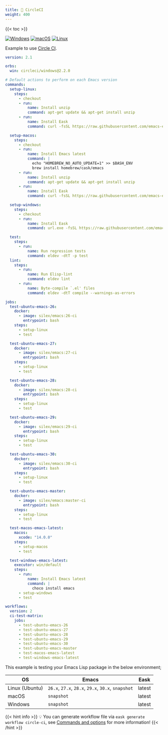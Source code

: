 ```yaml
---
title: 💠 CircleCI
weight: 400
---
```


{{< toc >}}

[![Windows](https://img.shields.io/badge/-Windows-lightblue?logo=windows&style=flat&logoColor=blue)](#)
[![macOS](https://img.shields.io/badge/-macOS-lightgrey?logo=apple&style=flat&logoColor=white)](#)
[![Linux](https://img.shields.io/badge/-Linux-fcc624?logo=linux&style=flat&logoColor=black)](#)

Example to use [Circle CI](https://circleci.com/).

```yml
version: 2.1

orbs:
  win: circleci/windows@2.2.0

# Default actions to perform on each Emacs version
commands:
  setup-linux:
    steps:
      - checkout
      - run:
          name: Install unzip
          command: apt-get update && apt-get install unzip
      - run:
          name: Install Eask
          command: curl -fsSL https://raw.githubusercontent.com/emacs-eask/cli/master/webinstall/install.sh | sh

  setup-macos:
    steps:
      - checkout
      - run:
          name: Install Emacs latest
          command: |
            echo "HOMEBREW_NO_AUTO_UPDATE=1" >> $BASH_ENV
            brew install homebrew/cask/emacs
      - run:
          name: Install unzip
          command: apt-get update && apt-get install unzip
      - run:
          name: Install Eask
          command: curl -fsSL https://raw.githubusercontent.com/emacs-eask/cli/master/webinstall/install.sh | sh

  setup-windows:
    steps:
      - checkout
      - run:
          name: Install Eask
          command: url.exe -fsSL https://raw.githubusercontent.com/emacs-eask/cli/master/webinstall/install.bat | cmd /Q

  test:
    steps:
      - run:
          name: Run regression tests
          command: eldev -dtT -p test
  lint:
    steps:
      - run:
          name: Run Elisp-lint
          command: eldev lint
      - run:
          name: Byte-compile `.el' files
          command: eldev -dtT compile --warnings-as-errors

jobs:
  test-ubuntu-emacs-26:
    docker:
      - image: silex/emacs:26-ci
        entrypoint: bash
    steps:
      - setup-linux
      - test

  test-ubuntu-emacs-27:
    docker:
      - image: silex/emacs:27-ci
        entrypoint: bash
    steps:
      - setup-linux
      - test

  test-ubuntu-emacs-28:
    docker:
      - image: silex/emacs:28-ci
        entrypoint: bash
    steps:
      - setup-linux
      - test

  test-ubuntu-emacs-29:
    docker:
      - image: silex/emacs:29-ci
        entrypoint: bash
    steps:
      - setup-linux
      - test

  test-ubuntu-emacs-30:
    docker:
      - image: silex/emacs:30-ci
        entrypoint: bash
    steps:
      - setup-linux
      - test

  test-ubuntu-emacs-master:
    docker:
      - image: silex/emacs:master-ci
        entrypoint: bash
    steps:
      - setup-linux
      - test

  test-macos-emacs-latest:
    macos:
      xcode: "14.0.0"
    steps:
      - setup-macos
      - test

  test-windows-emacs-latest:
    executor: win/default
    steps:
      - run:
          name: Install Emacs latest
          command: |
            choco install emacs
      - setup-windows
      - test

workflows:
  version: 2
  ci-test-matrix:
    jobs:
      - test-ubuntu-emacs-26
      - test-ubuntu-emacs-27
      - test-ubuntu-emacs-28
      - test-ubuntu-emacs-29
      - test-ubuntu-emacs-30
      - test-ubuntu-emacs-master
      - test-macos-emacs-latest
      - test-windows-emacs-latest
```

This example is testing your Emacs Lisp package in the below environment;

| OS             | Emacs                                              | Eask   |
|----------------|----------------------------------------------------|--------|
| Linux (Ubuntu) | `26.x`, `27.x`, `28.x`, `29.x`, `30.x`, `snapshot` | latest |
| macOS          | `snapshot`                                         | latest |
| Windows        | `snapshot`                                         | latest |

{{< hint info >}}
💡 You can generate workflow file via `eask generate workflow circle-ci`, see 
[Commands and options](https://emacs-eask.github.io/Getting-Started/Commands-and-options/#-eask-generate-workflow-circle-ci)
for more information!
{{< /hint >}}
